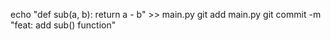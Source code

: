 echo "def sub(a, b): return a - b" >> main.py
git add main.py
git commit -m "feat: add sub() function"
